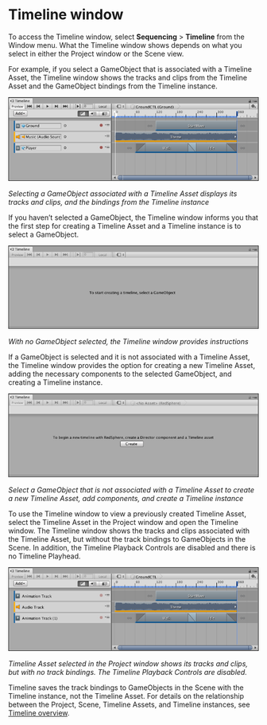 # Timeline window

To access the Timeline window, select **Sequencing** &gt; **Timeline** from the Window menu. What the Timeline window shows depends on what you select in either the Project window or the Scene view.

For example, if you select a GameObject that is associated with a Timeline Asset, the Timeline window shows the tracks and clips from the Timeline Asset and the GameObject bindings from the Timeline instance.

![Selecting a GameObject associated with a Timeline Asset displays its tracks and clips, and the bindings from the Timeline instance](images/timeline_editor_bindings.png)

_Selecting a GameObject associated with a Timeline Asset displays its tracks and clips, and the bindings from the Timeline instance_

If you haven’t selected a GameObject, the Timeline window informs you that the first step for creating a Timeline Asset and a Timeline instance is to select a GameObject.

![With no GameObject selected, the Timeline window provides instructions](images/timeline_editor_to_start.png)

_With no GameObject selected, the Timeline window provides instructions_

If a GameObject is selected and it is not associated with a Timeline Asset, the Timeline window provides the option for creating a new Timeline Asset, adding the necessary components to the selected GameObject, and creating a Timeline instance.

![Select a GameObject that is not associated with a Timeline Asset to create a new Timeline Asset, add components, and create a Timeline instance](images/timeline_editor_create.png)

_Select a GameObject that is not associated with a Timeline Asset to create a new Timeline Asset, add components, and create a Timeline instance_

To use the Timeline window to view a previously created Timeline Asset, select the Timeline Asset in the Project window and open the Timeline window. The Timeline window shows the tracks and clips associated with the Timeline Asset, but without the track bindings to GameObjects in the Scene. In addition, the Timeline Playback Controls are disabled and there is no Timeline Playhead.

![Timeline Asset selected in the Project window shows its tracks and clips, but with no track bindings. The Timeline Playback Controls are disabled.](images/timeline_editor_project.png)

_Timeline Asset selected in the Project window shows its tracks and clips, but with no track bindings. The Timeline Playback Controls are disabled._

Timeline saves the track bindings to GameObjects in the Scene with the Timeline instance, not the Timeline Asset. For details on the relationship between the Project, Scene, Timeline Assets, and Timeline instances, see [Timeline overview](tl_about.md).
